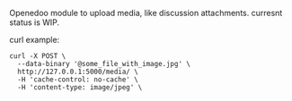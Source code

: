 Openedoo module to upload media, like discussion attachments. curresnt status is WIP.


curl example:
```
curl -X POST \
  --data-binary '@some_file_with_image.jpg' \
  http://127.0.0.1:5000/media/ \
  -H 'cache-control: no-cache' \
  -H 'content-type: image/jpeg' \
```
